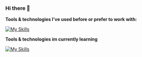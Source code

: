### Hi there 👋


**Tools & technologies I've used before or prefer to work with:**

[![My Skills](https://skillicons.dev/icons?i=html,css,sass,svg,javascript,github,svelte,react,nextjs,vue,firebase,supabase&perline=10)](#)

**Tools & technologies im currently learning**

[![My Skills](https://skillicons.dev/icons?i=typescript,nodejs,postgres&perline=10)](#)
